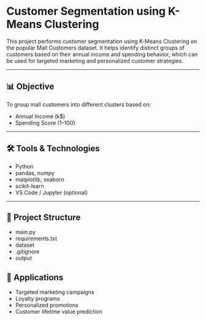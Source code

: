 # Customer Segmentation using K-Means Clustering

This project performs customer segmentation using K-Means Clustering on the popular Mall Customers dataset. It helps identify distinct groups of customers based on their annual income and spending behavior, which can be used for targeted marketing and personalized customer strategies.

---

## 📊 Objective

To group mall customers into different clusters based on:
- Annual Income (k$)
- Spending Score (1–100)

---

## 🛠️ Tools & Technologies

- Python
- pandas, numpy
- matplotlib, seaborn
- scikit-learn
- VS Code / Jupyter (optional)

---

## 📁 Project Structure
- main.py
- requirements.txt
- dataset
- .gitignore
- output

## 📌 Applications
- Targeted marketing campaigns
- Loyalty programs
- Personalized promotions
- Customer lifetime value prediction




